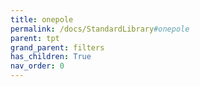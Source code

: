 ```yaml
---
title: onepole
permalink: /docs/StandardLibrary#onepole
parent: tpt
grand_parent: filters
has_children: True
nav_order: 0
---
```


